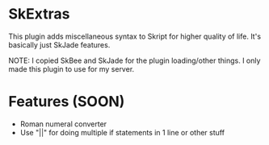 # SkExtras
This plugin adds miscellaneous syntax to Skript for higher quality of life. It's basically just SkJade features.

NOTE: I copied SkBee and SkJade for the plugin loading/other things. I only made this plugin to use for my server.

# Features (SOON)
- Roman numeral converter
- Use "||" for doing multiple if statements in 1 line or other stuff
